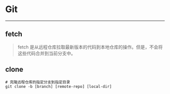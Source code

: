 # Git

---

## fetch

> fetch 是从远程仓库拉取最新版本的代码到本地仓库的操作。但是，不会将这些代码合并到当前分支中。

## clone

```shell
# 克隆远程仓库的指定分支到指定目录
git clone -b [branch] [remote-repo] [local-dir]
```
